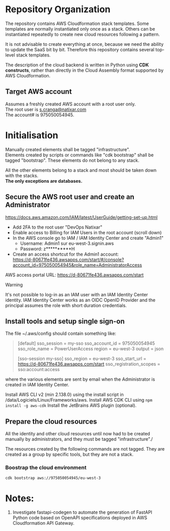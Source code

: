 # Repository Organization

The repository contains AWS Cloudformation stack templates. Some templates are
normally instantiated only once as a stack. Others can be instantiated repeatedly
to create new cloud resources following a pattern.

It is not advisable to create everything at once, because we need the ability to 
update the SaaS bit by bit. Therefore this repository contains several top-level
stack templates. 

The description of the cloud backend is written in Python using **CDK constructs**,
rather than directly in the Cloud Assembly format supported by AWS Cloudformation.

## Target AWS account

Assumes a freshly created AWS account with a root user only.  
The root user is s.cranga@natixar.com  
The account# is 975050054945.

# Initialisation

Manually created elements shall be tagged "infrastructure".  
Elements created by scripts or commands like "cdk bootstrap" shall be tagged "bootstrap".
These elements do not belong to any stack.

All the other elements belong to a stack and most should be taken down with the stacks.  
**The only exceptions are databases.**

## Secure the AWS root user and create an Administrator

https://docs.aws.amazon.com/IAM/latest/UserGuide/getting-set-up.html

- Add 2FA to the root user "DevOps Natixar"
- Enable access to Billing for IAM Users in the root account (scroll down)
- In the AWS console go to IAM / IAM Identity Center and create "Admin1"
  - Username: Admin1 sur eu-west-3.signin.aws
  - Password: z**********H
- Create an access shortcut for the Admin1 account:  
  https://d-80671fe436.awsapps.com/start/#/console?account_id=975050054945&role_name=AdministratorAccess

AWS access portal URL: https://d-80671fe436.awsapps.com/start 

> [!WARNING]  
>    It's not possible to log-in as an IAM user with an IAM Identity Center identity.
>    IAM Identity Center works as an OIDC OpenID Provider and the principal assumes the
>    role with short duration credentials.

## Install tools and setup single sign-on

The file ~/.aws/config should contain something like:

> [default]
> sso_session = my-sso
> sso_account_id = 975050054945
> sso_role_name = PowerUserAccess
> region = eu-west-3
> output = json
> 
> [sso-session my-sso]
> sso_region = eu-west-3
> sso_start_url = https://d-80671fe436.awsapps.com/start
> sso_registration_scopes = sso:account:access

where the various elements are sent by email when the Administrator is created
in IAM Identity Center. 

Install AWS CLI v2 (min 2.138.0) using the install script in /data/Logiciels/Linux/Frameworks/aws.
Install AWS CDK CLI using ``npm install -g aws-cdk``
Install the JetBrains AWS plugin (optional).

## Prepare the cloud resources

All the identity and other cloud resources until now had to be created manually
by administrators, and they must be tagged "infrastructure"./

The resources created by the following commands are not tagged. They are created
as a group by specific tools, but they are not a stack.

### Boostrap the cloud environment

``cdk bootstrap aws://975050054945/eu-west-3``



# Notes:
1. Investigate fastapi-codegen to automate the generation of FastAPI Python code 
based on OpenAPI specifications deployed in AWS Cloudformation API Gateway.

